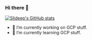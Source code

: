 ### Hi there 👋

[![Slideep's GitHub stats](https://github-readme-stats.vercel.app/api?username=slideep)](https://github.com/anuraghazra/github-readme-stats)

- 🔭 I’m currently working on GCP stuff.
- 🌱 I’m currently learning GCP stuff.

<!--
**slideep/slideep** is a ✨ _special_ ✨ repository because its `README.md` (this file) appears on your GitHub profile.

Here are some ideas to get you started:

- 🔭 I’m currently working on ...
- 🌱 I’m currently learning ...
- 👯 I’m looking to collaborate on ...
- 🤔 I’m looking for help with ...
- 💬 Ask me about ...
- 📫 How to reach me: ...
- 😄 Pronouns: ...
- ⚡ Fun fact: ...
-->

